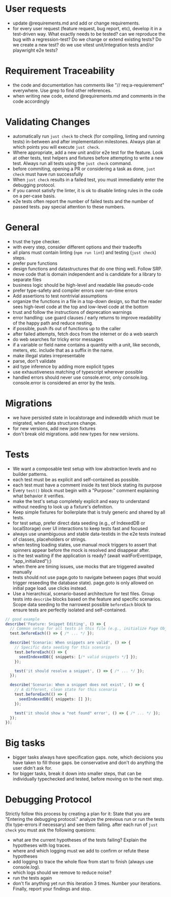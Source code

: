 # User requests
- update @requirements.md and add or change requirements.
- for every user request (feature request, bug report, etc), develop it in a test-driven way. What exactly needs to be tested? can we reproduce the bug with a regression-test? Do we change or extend existing tests? Do we create a new test? do we use vitest unit/integration tests and/or playwright e2e tests?

# Requirement Traceability
- the code and documentation has comments like "// req:a-requierement" everywhere. Use grep to find other references.
- when writing new code, extend @requirements.md and comments in the code accordingly


# Validating Changes

- automatically run `just check` to check (for compiling, linting and running tests) in-between and after implementation milestones. Always plan at which points you will execute `just check`.
- Where appropriate, add a new unit and/or e2e test for the feature. Look at other tests, test helpers and fixtures before attempting to write a new test. Always run all tests using the `just check` command.
- before commiting, opening a PR or considering a task as done, `just check` must have run successfully
- When `just check` results in a failed test, you must immediately enter the debugging protocol.
- if you cannot satisfy the linter, it is ok to disable linting rules in the code on a per-case basis.
- e2e tests often report the number of failed tests and the number of passed tests. pay special attention to these numbers.

# General
- trust the type checker.
- with every step, consider different options and their tradeoffs
- all plans must contain linting (`npm run lint`) and testing (`just check`) steps.
- prefer pure functions
- design functions and datastructures that do one thing well. Follow SRP.
- move code that is domain independent and is candidate for a library to separate files
- business logic should be high-level and readable like pseudo-code
- prefer type-safety and compiler errors over run-time errors
- Add assertions to test nontrivial assumptions
- organize the functions in a file in a top-down design, so that the reader sees high-level code at the top and low-level code at the bottom
- trust and follow the instructions of deprecation warnings
- error handling: use guard clauses / early returns to improve readability of the happy path and reduce nesting.
- if possible, push ifs out of functions up to the caller
- after failed attempts, fetch docs from the internet or do a web search
- do web searches for tricky error messages
- if a variable or field name contains a quantity with a unit, like seconds, meters, etc. include that as a suffix in the name.
- make illegal states irrepresentable
- parse, don't validate
- aid type inference by adding more explicit types
- use exhaustiveness matching of typescript wherever possible
- handled errors should never use console.error, only console.log. console.error is considered an error by the tests.

# Migrations
- we have persisted state in localstorage and indexeddb which must be migrated, when data structures change.
- for new versions, add new json fixtures
- don't break old migrations. add new types for new versions.

# Tests
- We want a composable test setup with low abstraction levels and no builder patterns. 
- each test must be as explicit and self-contained as possible.
- each test must have a comment inside its test block stating its purpose
- Every `test()` block must begin with a "Purpose:" comment explaining what behavior it verifies.
- make the test's setup completely explicit and easy to understand without needing to look up a fixture's definition.
- Keep simple fixtures for boilerplate that is truly generic and shared by all tests.
- for test setup, prefer direct data seeding (e.g., of IndexedDB or localStorage) over UI interactions to keep tests fast and focused
- always use unambiguous and stable data-testids in the e2e tests instead of classes, placeholders or strings.
- when testing loading states, use manual mock triggers to assert that spinners appear before the mock is resolved and disappear after.
- is the test waiting if the application is ready? (await waitForEvent(page, "app_initialized");)
- when there are timing issues, use mocks that are triggered awaited manually
- tests should not use page.goto to navigate between pages (that would trigger reseeding the database state). page.goto is only allowed on initial page load. use clicks instead.
- Use a hierarchical, scenario-based architecture for test files. Group tests into `describe` blocks based on the feature and specific scenarios. Scope data seeding to the narrowest possible `beforeEach` block to ensure tests are perfectly isolated and self-contained.

```typescript
// good example
describe('Feature: Snippet Editing', () => {
  // Common setup for all tests in this file (e.g., initialize Page Objects)
  test.beforeEach(() => { /* ... */ });

  describe('Scenario: When snippets are valid', () => {
    // Specific data seeding for this scenario
    test.beforeEach(() => { 
      seedIndexedDB({ snippets: [/* valid snippets */] }); 
    });

    test('it should resolve a snippet', () => { /* ... */ });
  });

  describe('Scenario: When a snippet does not exist', () => {
    // A different, clean state for this scenario
    test.beforeEach(() => { 
      seedIndexedDB({ snippets: [] }); 
    });

    test('it should show a "not found" error', () => { /* ... */ });
  });
});
```

# Big tasks
- bigger tasks always have specification gaps. note, which decisions you have taken to fill those gaps. be conservative and don't do anything the user didn't ask for.
- for bigger tasks, break it down into smaller steps, that can be individually typechecked and tested, before moving on to the next step.

# Debugging Protocol
Strictly follow this process by creating a plan for it:
State that you are "Entering the debugging protocol."
analyze the previous run or run the tests (fix type-errors if necessary) and see them failing. after each run of `just check` you must ask the following quesions:
- what are the current hypotheses of the tests failing? Explain the hypotheses with log traces.
- where and which logging must we add to confirm or refute these hypotheses
- add logging to trace the whole flow from start to finish (always use console.log).
- which logs should we remove to reduce noise?
- run the tests again
- don't fix anything yet
run this iteration 3 times. Number your iterations.
Finally, report your findings and stop.
